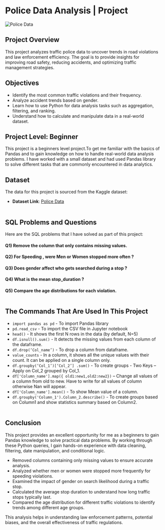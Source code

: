 # Police Data Analysis | Project

![Police Data](https://github.com/user-attachments/assets/749faa12-e38d-4b27-97e6-1b2d87b3602d)


## Project Overview
This project analyzes traffic police data to uncover trends in road violations and law enforcement efficiency. The goal is to provide insights for improving road safety, reducing accidents, and optimizing traffic management strategies.


## Objectives
- Identify the most common traffic violations and their frequency.
- Analyze accident trends based on gender.
- Learn how to use Python for data analysis tasks such as aggregation, filtering, and ranking.
- Understand how to calculate and manipulate data in a real-world dataset.


## Project Level: Beginner
This project is a beginners level project.To get me familiar with the basics of Pandas and to gain knowledge on how to handle real-world data analysis problems. I have worked with a small dataset and had used Pandas library to solve different tasks that are commonly encountered in data analytics.


## Dataset
The data for this project is sourced from the Kaggle dataset:
 - **Dataset Link**: [Police Data](https://www.kaggle.com/datasets/niteshsahu99/police-data)<br><br>



## SQL Problems and Questions
Here are the SQL problems that I have solved as part of this project:

#### Q1) Remove the column that only contains missing values.
#### Q2) For Speeding , were Men or Women stopped more often ? 
#### Q3) Does gender affect who gets searched during a stop ?
#### Q4) What is the mean stop_duration ?
#### Q5) Compare the age distributions for each violation.<br><br>


## The Commands That Are Used In This Project 

- `import pandas as pd` - To import Pandas library
- `pd.read_csv` - To import the CSV file in Jupyter notebook
- `head()` - It shows the first N rows in the data (by default, N=5)
- `df.isnull().sum()` - It detects the missing values from each column of the dataframe.
- `df.drop(‘Col_name’)` - To drop a column from dataframe.
- `value_counts` - In a column, it shows all the unique values with their count. It can be applied on a single column only.
- `df.groupby(‘Col_1’)[‘Col_2’] .sum()` - To create groups - Two Keys – Apply on Col_2 grouped by Col_1.
- `df['Column_name'].map({ old1:new1,old2:new2})` – Change all values of a column from old to new. Have to write for all values of column otherwise Nan will appear.
- `df['Column_name'].mean()` - To show Mean value of a column.
- `df.groupby('Column_1').Column_2.describe()` - To create groups based on Column1 and show statistics summary based on Column2.
<br><br>


## Conclusion

This project provides an excellent opportunity for me as a beginners to gain Pandas knowledge to solve practical data problems. By working through these Python queries, I gain hands-on experience with data cleaning, filtering, date manipulation, and conditional logic.

- Removed columns containing only missing values to ensure accurate analysis.
- Analyzed whether men or women were stopped more frequently for speeding violations.
- Examined the impact of gender on search likelihood during a traffic stop.
- Calculated the average stop duration to understand how long traffic stops typically last.
- Compared the age distribution for different traffic violations to identify trends among different age groups.
  
This analysis helps in understanding law enforcement patterns, potential biases, and the overall effectiveness of traffic regulations.



